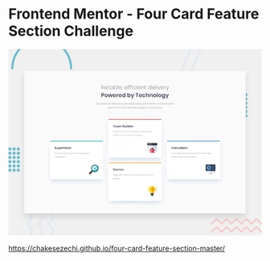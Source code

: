 # Frontend Mentor - Four Card Feature Section Challenge

![Design preview for the Four card feature section coding challenge](./design/desktop-preview.jpg)

https://chakesezechi.github.io/four-card-feature-section-master/

